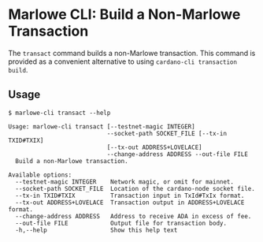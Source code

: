 # Marlowe CLI: Build a Non-Marlowe Transaction

The `transact` command builds a non-Marlowe transaction. This command is provided as a convenient alternative to using `cardano-cli transaction build`.


## Usage

    $ marlowe-cli transact --help
    
    Usage: marlowe-cli transact [--testnet-magic INTEGER]
                                --socket-path SOCKET_FILE [--tx-in TXID#TXIX]
                                [--tx-out ADDRESS+LOVELACE]
                                --change-address ADDRESS --out-file FILE
      Build a non-Marlowe transaction.
    
    Available options:
      --testnet-magic INTEGER    Network magic, or omit for mainnet.
      --socket-path SOCKET_FILE  Location of the cardano-node socket file.
      --tx-in TXID#TXIX          Transaction input in TxId#TxIx format.
      --tx-out ADDRESS+LOVELACE  Transaction output in ADDRESS+LOVELACE format.
      --change-address ADDRESS   Address to receive ADA in excess of fee.
      --out-file FILE            Output file for transaction body.
      -h,--help                  Show this help text
